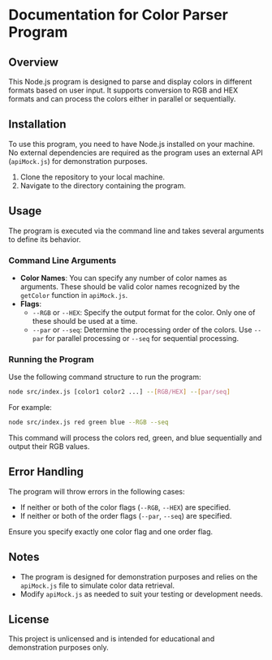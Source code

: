 # Documentation for Color Parser Program

## Overview

This Node.js program is designed to parse and display colors in different formats based on user input. It supports conversion to RGB and HEX formats and can process the colors either in parallel or sequentially.

## Installation

To use this program, you need to have Node.js installed on your machine. No external dependencies are required as the program uses an external API (`apiMock.js`) for demonstration purposes.

1. Clone the repository to your local machine.
2. Navigate to the directory containing the program.

## Usage

The program is executed via the command line and takes several arguments to define its behavior.

### Command Line Arguments

-   **Color Names**: You can specify any number of color names as arguments. These should be valid color names recognized by the `getColor` function in `apiMock.js`.
-   **Flags**:
    -   `--RGB` or `--HEX`: Specify the output format for the color. Only one of these should be used at a time.
    -   `--par` or `--seq`: Determine the processing order of the colors. Use `--par` for parallel processing or `--seq` for sequential processing.

### Running the Program

Use the following command structure to run the program:

```bash
node src/index.js [color1 color2 ...] --[RGB/HEX] --[par/seq]
```

For example:

```bash
node src/index.js red green blue --RGB --seq
```

This command will process the colors red, green, and blue sequentially and output their RGB values.

## Error Handling

The program will throw errors in the following cases:

-   If neither or both of the color flags (`--RGB`, `--HEX`) are specified.
-   If neither or both of the order flags (`--par`, `--seq`) are specified.

Ensure you specify exactly one color flag and one order flag.

## Notes

-   The program is designed for demonstration purposes and relies on the `apiMock.js` file to simulate color data retrieval.
-   Modify `apiMock.js` as needed to suit your testing or development needs.

## License

This project is unlicensed and is intended for educational and demonstration purposes only.
